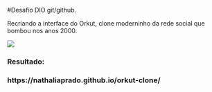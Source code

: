 #Desafio DIO git/github.

Recriando a interface do Orkut, clone moderninho da rede social que bombou nos anos 2000.


<img src = https://user-images.githubusercontent.com/106279272/180286339-e47c2fe4-c6bc-4377-9fa1-e00df69758d4.png>

<h3>Resultado:<h3>
https://nathaliaprado.github.io/orkut-clone/
